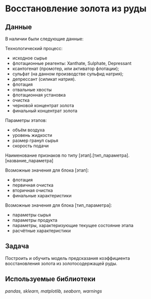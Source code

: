 # Восстановление золота из руды


## Данные

В наличии были следующие данные:

Технологический процесс:

- исходное сырье
- флотационные реагенты: Xanthate, Sulphate, Depressant
- ксантогенат (промотер, или активатор флотации);
- сульфат (на данном производстве сульфид натрия);
- депрессант (силикат натрия).
- флотация
- отвальные хвосты
- флотационная установка
- очистка
- черновой концентрат золота
- финальный концентрат золота

Параметры этапов:

- объём воздуха
- уровень жидкости
- размер гранул сырья
- скорость подачи

Наименование признаков по типу [этап].[тип_параметра].[название_параметра]

Возможные значения для блока [этап]:

- флотация
- первичная очистка
- вторичная очистка
- финальные характеристики

Возможные значения для блока [тип_параметра]:

- параметры сырья
- параметры продукта
- параметры, характеризующие текущее состояние этапа
- расчётные характеристики

## Задача

Построить и обучить модель предсказания коэффициента восстановления золота из золотосодержащей руды.

## Используемые библиотеки
*pandas, sklearn, matplotlib, seaborn, warnings*
